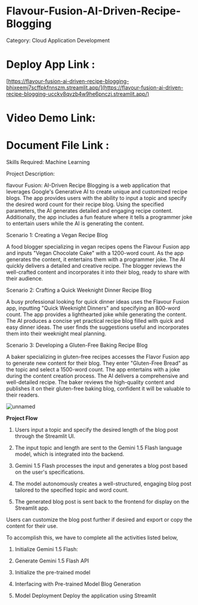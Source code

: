 # Flavour-Fusion-AI-Driven-Recipe-Blogging

Category: Cloud Application Development

# Deploy App Link :

[https://flavour-fusion-ai-driven-recipe-blogging-bhjxeemj7scffpkfnnszm.streamlit.app/](https://flavour-fusion-ai-driven-recipe-blogging-ucckv8qvzb4w9he6pnczj.streamlit.app/)

# Video Demo Link:



# Document File Link :



Skills Required: Machine Learning

Project Description:

flavour Fusion: AI-Driven Recipe Blogging is a web application that leverages Google's Generative AI to create unique and customized recipe blogs. The app provides users with the ability to input a topic and specify the desired word count for their recipe blog. Using the specified parameters, the AI generates detailed and engaging recipe content. Additionally, the app includes a fun feature where it tells a programmer joke to entertain users while the AI is generating the content.

Scenario 1: Creating a Vegan Recipe Blog

A food blogger specializing in vegan recipes opens the Flavour Fusion app and inputs "Vegan Chocolate Cake" with a 1200-word count. As the app generates the content, it entertains them with a programmer joke. The AI quickly delivers a detailed and creative recipe. The blogger reviews the well-crafted content and incorporates it into their blog, ready to share with their audience.

Scenario 2: Crafting a Quick Weeknight Dinner Recipe Blog

A busy professional looking for quick dinner ideas uses the Flavour Fusion app, inputting "Quick Weeknight Dinners" and specifying an 800-word count. The app provides a lighthearted joke while generating the content. The AI produces a concise yet practical recipe blog filled with quick and easy dinner ideas. The user finds the suggestions useful and incorporates them into their weeknight meal planning.

Scenario 3: Developing a Gluten-Free Baking Recipe Blog

A baker specializing in gluten-free recipes accesses the Flavor Fusion app to generate new content for their blog. They enter "Gluten-Free Bread" as the topic and select a 1500-word count. The app entertains with a joke during the content creation process. The AI delivers a comprehensive and well-detailed recipe. The baker reviews the high-quality content and publishes it on their gluten-free baking blog, confident it will be valuable to their readers.


![unnamed](https://github.com/user-attachments/assets/92a4144e-65a4-4a6d-a749-f03c80eafab2)

**Project Flow**

1. Users input a topic and specify the desired length of the blog post through the Streamlit UI.

2. The input topic and length are sent to the Gemini 1.5 Flash language model, which is integrated into the backend.

3. Gemini 1.5 Flash processes the input and generates a blog post based on the user's specifications.

4. The model autonomously creates a well-structured, engaging blog post tailored to the specified topic and word count.

5. The generated blog post is sent back to the frontend for display on the Streamlit app.

Users can customize the blog post further if desired and export or copy the content for their use.

To accomplish this, we have to complete all the activities listed below,

1. Initialize Gemini 1.5 Flash:

2. Generate Gemini 1.5 Flash  API

3. Initialize the pre-trained model

4. Interfacing with Pre-trained Model
    Blog Generation

5. Model Deployment
    Deploy the application using Streamlit

